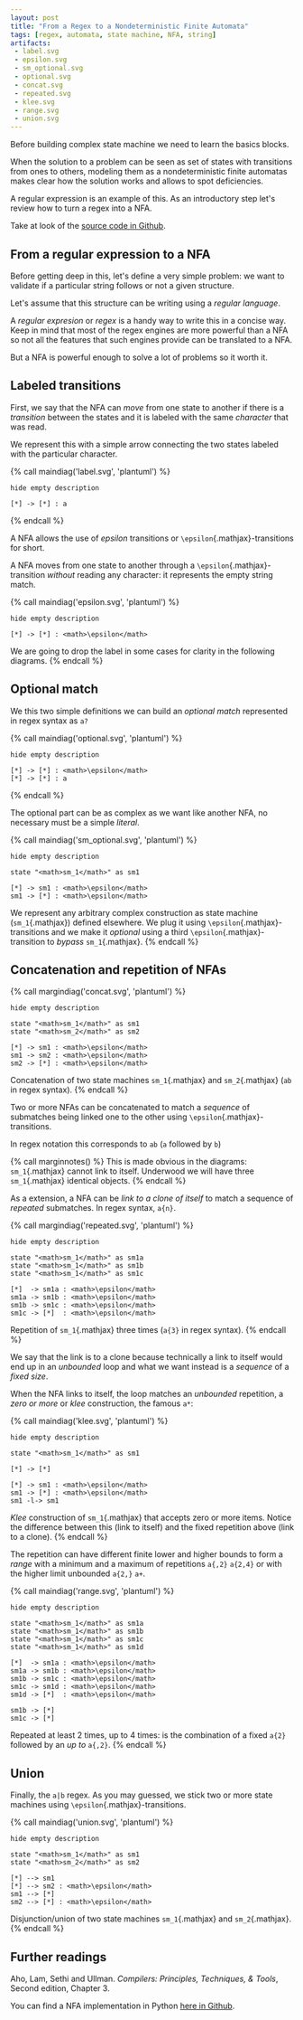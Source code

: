 ```yaml
---
layout: post
title: "From a Regex to a Nondeterministic Finite Automata"
tags: [regex, automata, state machine, NFA, string]
artifacts:
 - label.svg
 - epsilon.svg
 - sm_optional.svg
 - optional.svg
 - concat.svg
 - repeated.svg
 - klee.svg
 - range.svg
 - union.svg
---
```


Before building complex state machine we need to learn the basics blocks.

When the solution to a problem can be seen as set of states with
transitions from ones to others, modeling them as a nondeterministic
finite automatas makes clear how the solution works and allows to spot
deficiencies.

A regular expression is an example of this. As an introductory step
let's review how to turn a regex into a NFA.

Take at look of the [source code in Github](https://github.com/eldipa/nfa).
<!--more-->

## From a regular expression to a NFA

Before getting deep in this, let's define a very simple problem: we
want to validate if a particular string follows or not a given structure.

Let's assume that this structure can be writing using a
*regular language*.

A *regular expresion* or *regex* is a handy way to write this in a concise
way. Keep in mind that most of the regex engines are more powerful than
a NFA so not all the features that such engines provide can be translated
to a NFA.

But a NFA is powerful enough to solve a lot of problems so it worth it.

## Labeled transitions

First, we say that the NFA can *move* from one state to another
if there is a *transition* between the states and it is labeled
with the same *character* that was read.

We represent this with a simple arrow connecting the two states
labeled with the particular character.

{% call maindiag('label.svg', 'plantuml') %}
```plantuml
hide empty description

[*] -> [*] : a
```
{% endcall %}

A NFA allows the use of *epsilon* transitions or `\epsilon`{.mathjax}-transitions
for short.

A NFA moves from one state to another through a `\epsilon`{.mathjax}-transition
*without* reading any character: it represents the empty string match.

{% call maindiag('epsilon.svg', 'plantuml') %}
```plantuml
hide empty description

[*] -> [*] : <math>\epsilon</math>
```
We are going to drop the label in some cases for clarity
in the following diagrams.
{% endcall %}

## Optional match

We this two simple definitions we can build an *optional match* represented
in regex syntax as ``a?``

{% call maindiag('optional.svg', 'plantuml') %}
```plantuml
hide empty description

[*] -> [*] : <math>\epsilon</math>
[*] -> [*] : a
```
{% endcall %}

The optional part can be as complex as we want like another NFA, no necessary must
be a simple *literal*.

{% call maindiag('sm_optional.svg', 'plantuml') %}
```plantuml
hide empty description

state "<math>sm_1</math>" as sm1

[*] -> sm1 : <math>\epsilon</math>
sm1 -> [*] : <math>\epsilon</math>
```
We represent any arbitrary complex construction as state
machine (`sm_1`{.mathjax}) defined elsewhere.
We plug it using `\epsilon`{.mathjax}-transitions and we make it
*optional* using a third `\epsilon`{.mathjax}-transition
to *bypass* `sm_1`{.mathjax}.
{% endcall %}

## Concatenation and repetition of NFAs

{% call margindiag('concat.svg', 'plantuml') %}
```plantuml
hide empty description

state "<math>sm_1</math>" as sm1
state "<math>sm_2</math>" as sm2

[*] -> sm1 : <math>\epsilon</math>
sm1 -> sm2 : <math>\epsilon</math>
sm2 -> [*] : <math>\epsilon</math>
```
Concatenation of two state machines `sm_1`{.mathjax} and
`sm_2`{.mathjax} (``ab`` in regex syntax).
{% endcall %}



Two or more NFAs can be concatenated to match a *sequence* of submatches
being linked one to the other using `\epsilon`{.mathjax}-transitions.

In regex notation this corresponds to ``ab`` (``a`` followed by ``b``)

{% call marginnotes() %}
This
is made obvious in the diagrams:
`sm_1`{.mathjax} cannot link to itself.
Underwood we will have three `sm_1`{.mathjax} identical objects.
{% endcall %}

As a extension, a NFA can be *link to a clone of itself*
to match a sequence of *repeated* submatches. In regex syntax, ``a{n}``.

{% call margindiag('repeated.svg', 'plantuml') %}
```plantuml
hide empty description

state "<math>sm_1</math>" as sm1a
state "<math>sm_1</math>" as sm1b
state "<math>sm_1</math>" as sm1c

[*]  -> sm1a : <math>\epsilon</math>
sm1a -> sm1b : <math>\epsilon</math>
sm1b -> sm1c : <math>\epsilon</math>
sm1c -> [*]  : <math>\epsilon</math>
```
Repetition of `sm_1`{.mathjax} three times  (``a{3}`` in regex syntax).
{% endcall %}

We say that the link is to a clone because technically a link to itself would
end up in an *unbounded* loop and what we want instead is a *sequence* of
a *fixed size*.

When the NFA links to itself, the loop matches an *unbounded* repetition,
a *zero or more* or *klee* construction, the famous ``a*``:

{% call maindiag('klee.svg', 'plantuml') %}
```plantuml
hide empty description

state "<math>sm_1</math>" as sm1

[*] -> [*]

[*] -> sm1 : <math>\epsilon</math>
sm1 -> [*] : <math>\epsilon</math>
sm1 -l-> sm1
```
*Klee* construction of `sm_1`{.mathjax} that accepts zero or more items.
Notice the difference between this (link to itself) and the
fixed repetition above (link to a clone).
{% endcall %}


The repetition can have different finite lower and higher bounds to form
a *range* with a minimum and a maximum of repetitions ``a{,2}`` ``a{2,4}``
or with the higher limit unbounded ``a{2,}`` ``a+``.


{% call maindiag('range.svg', 'plantuml') %}
```plantuml
hide empty description

state "<math>sm_1</math>" as sm1a
state "<math>sm_1</math>" as sm1b
state "<math>sm_1</math>" as sm1c
state "<math>sm_1</math>" as sm1d

[*]  -> sm1a : <math>\epsilon</math>
sm1a -> sm1b : <math>\epsilon</math>
sm1b -> sm1c : <math>\epsilon</math>
sm1c -> sm1d : <math>\epsilon</math>
sm1d -> [*]  : <math>\epsilon</math>

sm1b -> [*]
sm1c -> [*]
```
Repeated at least 2 times, up to 4 times: is the combination of a
fixed ``a{2}`` followed by an *up to* ``a{,2}``.
{% endcall %}


## Union

Finally, the ``a|b`` regex. As you may guessed, we stick two or
more state machines using `\epsilon`{.mathjax}-transitions.

{% call maindiag('union.svg', 'plantuml') %}
```plantuml
hide empty description

state "<math>sm_1</math>" as sm1
state "<math>sm_2</math>" as sm2

[*] --> sm1
[*] --> sm2 : <math>\epsilon</math>
sm1 --> [*]
sm2 --> [*] : <math>\epsilon</math>
```
Disjunction/union of two state machines `sm_1`{.mathjax} and `sm_2`{.mathjax}.
{% endcall %}

## Further readings

Aho, Lam, Sethi and Ullman. *Compilers: Principles, Techniques, & Tools*, Second edition, Chapter 3.

You can find a NFA implementation in Python [here in Github](https://github.com/eldipa/nfa).
